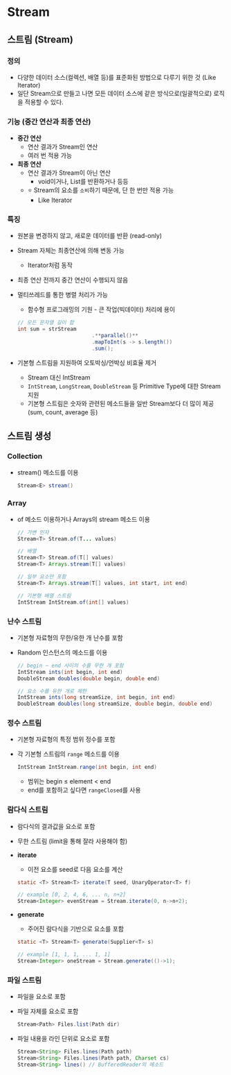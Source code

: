 # Stream

## 스트림 (Stream)

### 정의

* 다양한 데이터 소스(컬렉션, 배열 등)를 표준화된 방법으로 다루기 위한 것 (Like Iterator)
* 일단 Stream으로 만들고 나면 모든 데이터 소스에 같은 방식으로(일괄적으로) 로직을 적용할 수 있다.

### 기능 (중간 연산과 최종 연산)

* **중간 연산**
  * 연산 결과가 Stream인 연산
  * 여러 번 적용 가능
* **최종 연산**
  * 연산 결과가 Stream이 아닌 연산
    * void이거나, List를 반환하거나 등등
  * ⭐ Stream의 요소를 `소비`하기 때문에, 단 한 번만 적용 가능
    * Like Iterator

### 특징

* 원본을 변경하지 않고, 새로운 데이터를 반환 (read-only)
* Stream 자체는 최종연산에 의해 변동 가능
  * Iterator처럼 동작
* 최종 연산 전까지 중간 연산이 수행되지 않음
*   멀티쓰레드를 통한 병렬 처리가 가능

    * 함수형 프로그래밍의 기원 - 큰 작업(빅데이터) 처리에 용이

    ```java
    // 모든 문자열 길이 합
    int sum = strStream
    						.**parallel()**
    						.mapToInt(s -> s.length())
    						.sum();
    ```
* 기본형 스트림을 지원하여 오토박싱/언박싱 비효율 제거
  * Stream 대신 IntStream
  * `IntStream`, `LongStream`, `DoubleStream` 등 Primitive Type에 대한 Stream 지원
  * 기본형 스트림은 숫자와 관련된 메소드들을 일반 Stream보다 더 많이 제공 (sum, count, average 등)

## 스트림 생성

### Collection

*   stream() 메소드를 이용

    ```java
    Stream<E> stream()
    ```

### Array

*   of 메소드 이용하거나 Arrays의 stream 메소드 이용

    ```java
    // 가변 인자
    Stream<T> Stream.of(T... values)

    // 배열
    Stream<T> Stream.of(T[] values)
    Stream<T> Arrays.stream(T[] values)

    // 일부 요소만 포함
    Stream<T> Arrays.stream(T[] values, int start, int end)

    // 기본형 배열 스트림
    IntStream IntStream.of(int[] values)
    ```

### 난수 스트림

* 기본형 자료형의 무한/유한 개 난수를 포함
*   Random 인스턴스의 메소드를 이용

    ```java
    // begin ~ end 사이의 수를 무한 개 포함
    IntStream ints(int begin, int end)
    DoubleStream doubles(double begin, double end)

    // 요소 수를 유한 개로 제한
    IntStream ints(long streamSize, int begin, int end)
    DoubleStream doubles(long streamSize, double begin, double end)
    ```

### 정수 스트림

* 기본형 자료형의 특정 범위 정수를 포함
*   각 기본형 스트림의 `range` 메소드를 이용

    ```java
    IntStream IntStream.range(int begin, int end)
    ```

    * 범위는 begin ≤ element < end
    * end를 포함하고 싶다면 `rangeClosed`를 사용

### 람다식 스트림

* 람다식의 결과값을 요소로 포함
* 무한 스트림 (limit을 통해 잘라 사용해야 함)
*   **iterate**

    * 이전 요소를 seed로 다음 요소를 계산

    ```java
    static <T> Stream<T> iterate(T seed, UnaryOperator<T> f)

    // example [0, 2, 4, 6, ... n, n+2]
    Stream<Integer> evenStream = Stream.iterate(0, n->n+2);

    ```
*   **generate**

    * 주어진 람다식을 기반으로 요소를 포함

    ```java
    static <T> Stream<T> generate(Supplier<T> s)

    // example [1, 1, 1, ... 1, 1]
    Stream<Integer> oneStream = Stream.generate(()->1);
    ```

### 파일 스트림

* 파일을 요소로 포함
*   파일 자체를 요소로 포함

    ```java
    Stream<Path> Files.list(Path dir)
    ```
*   파일 내용을 라인 단위로 요소로 포함

    ```java
    Stream<String> Files.lines(Path path)
    Stream<String> Files.lines(Path path, Charset cs)
    Stream<String> lines() // BufferedReader의 메소드
    ```
